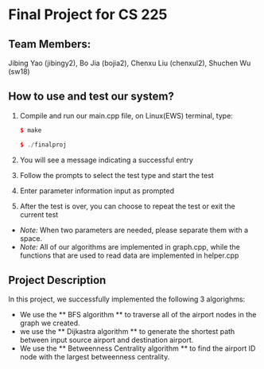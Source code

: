 # Final Project for CS 225


## Team Members:  

Jibing Yao (jibingy2), Bo Jia (bojia2), Chenxu Liu (chenxul2), Shuchen Wu (sw18)

<!-- jibingy2-bojia2-chenxul2-sw18 -->


## How to use and test our system?

1. Compile and run our main.cpp file, on Linux(EWS) terminal, type:

   ```C++
   $ make
   
   $ ./finalproj
   ```
  
2. You will see a message indicating a successful entry
3. Follow the prompts to select the test type and start the test
4. Enter parameter information input as prompted
5. After the test is over, you can choose to repeat the test or exit the current test

- *Note:* When two parameters are needed, please separate them with a space.
- *Note:* All of our algorithms are implemented in graph.cpp, while the functions that are used to read data are implemented in helper.cpp


## Project Description

In this project, we successfully implemented the following 3 algorighms:
- We use the ** BFS algorithm ** to traverse all of the airport nodes in the graph we created.
- we use the ** Dijkastra algorithm ** to generate the shortest path between input source airport and destination airport.
- We use the ** Betweenness Centrality algorithm ** to find the airport ID node with the largest betweenness centrality.